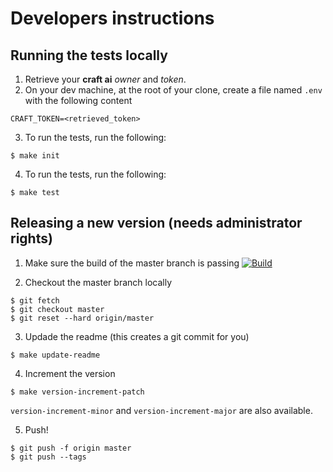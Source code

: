 # Developers instructions #

## Running the tests locally ##

1. Retrieve your **craft ai** _owner_ and _token_.
2. On your dev machine, at the root of your clone, create a file named `.env` with the following content

  ```
  CRAFT_TOKEN=<retrieved_token>
  ```

3. To run the tests, run the following:

  ```console
  $ make init
  ```

4. To run the tests, run the following:

  ```console
  $ make test
  ```

## Releasing a new version (needs administrator rights) ##

1. Make sure the build of the master branch is passing
  [![Build](https://img.shields.io/travis/craft-ai/craft-ai-client-python/master.svg?style=flat-square)](https://travis-ci.org/craft-ai/craft-ai-client-python)

2. Checkout the master branch locally

  ```console
  $ git fetch
  $ git checkout master
  $ git reset --hard origin/master
  ```

3. Updade the readme (this creates a git commit for you)

  ```console
  $ make update-readme
  ```

4. Increment the version

  ```console
  $ make version-increment-patch
  ```

  `version-increment-minor` and `version-increment-major` are also available.

5. Push!

  ```console
  $ git push -f origin master
  $ git push --tags
  ```
